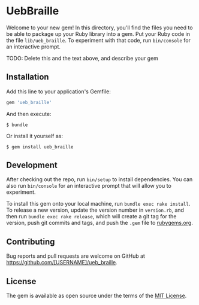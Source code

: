 # UebBraille

Welcome to your new gem! In this directory, you'll find the files you need to be able to package up your Ruby library into a gem. Put your Ruby code in the file `lib/ueb_braille`. To experiment with that code, run `bin/console` for an interactive prompt.

TODO: Delete this and the text above, and describe your gem

## Installation

Add this line to your application's Gemfile:

```ruby
gem 'ueb_braille'
```

And then execute:

    $ bundle

Or install it yourself as:

    $ gem install ueb_braille


## Development

After checking out the repo, run `bin/setup` to install dependencies. You can also run `bin/console` for an interactive prompt that will allow you to experiment.

To install this gem onto your local machine, run `bundle exec rake install`. To release a new version, update the version number in `version.rb`, and then run `bundle exec rake release`, which will create a git tag for the version, push git commits and tags, and push the `.gem` file to [rubygems.org](https://rubygems.org).

## Contributing

Bug reports and pull requests are welcome on GitHub at https://github.com/[USERNAME]/ueb_braille.


## License

The gem is available as open source under the terms of the [MIT License](http://opensource.org/licenses/MIT).

